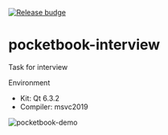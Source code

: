 [![Release budge](https://img.shields.io/badge/Release-v1.0-green)](https://github.com/octo-org/octo-repo/releases/latest)

# pocketbook-interview
Task for interview

Environment
* Kit: Qt 6.3.2
* Compiler: msvc2019

![pocketbook-demo](https://user-images.githubusercontent.com/40386732/225095912-41384857-fea7-496b-91b2-1580f10eb4ef.gif)
